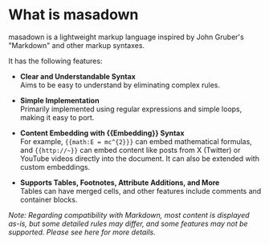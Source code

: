 # What is masadown ################
masadown is a lightweight markup language inspired by John Gruber's "Markdown" and other markup syntaxes.

It has the following features:

- **Clear and Understandable Syntax**\
  Aims to be easy to understand by eliminating complex rules.

- **Simple Implementation**\
  Primarily implemented using regular expressions and simple loops, making it easy to port.

- **Content Embedding with {{Embedding}} Syntax**\
  For example, `{{math:E = mc^{2}}}` can embed mathematical formulas, and `{{http://~}}` can embed content like posts from X (Twitter) or YouTube videos directly into the document. It can also be extended with custom embeddings.

- **Supports Tables, Footnotes, Attribute Additions, and More**\
  Tables can have merged cells, and other features include comments and container blocks.

*Note: Regarding compatibility with Markdown, most content is displayed as-is, but some detailed rules may differ, and some features may not be supported. Please see here for more details.*

